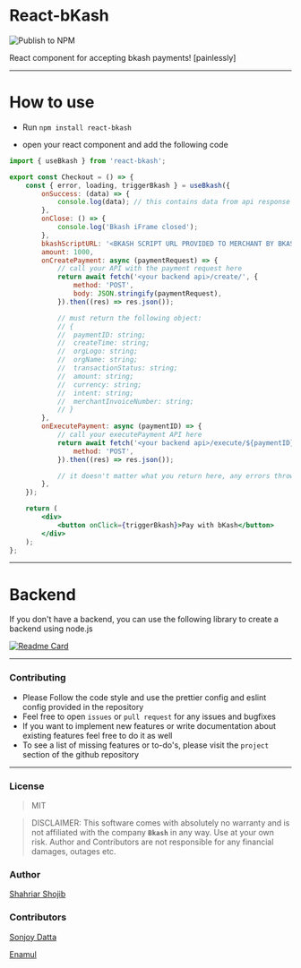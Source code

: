 # React-bKash

![Publish to NPM](https://github.com/shahriar-shojib/React-bKash/workflows/Publish%20to%20NPM%20and%20Github%20Packages/badge.svg)

React component for accepting bkash payments! [painlessly]

---

# How to use

- Run `npm install react-bkash`

- open your react component and add the following code

```jsx
import { useBkash } from 'react-bkash';

export const Checkout = () => {
	const { error, loading, triggerBkash } = useBkash({
		onSuccess: (data) => {
			console.log(data); // this contains data from api response from onExecutePayment
		},
		onClose: () => {
			console.log('Bkash iFrame closed');
		},
		bkashScriptURL: '<BKASH SCRIPT URL PROVIDED TO MERCHANT BY BKASH>', // https://scripts.sandbox.bka.sh/versions/1.2.0-beta/checkout/bKash-checkout-sandbox.js
		amount: 1000,
		onCreatePayment: async (paymentRequest) => {
			// call your API with the payment request here
			return await fetch('<your backend api>/create/', {
				method: 'POST',
				body: JSON.stringify(paymentRequest),
			}).then((res) => res.json());

			// must return the following object:
			// {
			// 	paymentID: string;
			// 	createTime: string;
			// 	orgLogo: string;
			// 	orgName: string;
			// 	transactionStatus: string;
			// 	amount: string;
			// 	currency: string;
			// 	intent: string;
			// 	merchantInvoiceNumber: string;
			// }
		},
		onExecutePayment: async (paymentID) => {
			// call your executePayment API here
			return await fetch('<your backend api>/execute/${paymentID}', {
				method: 'POST',
			}).then((res) => res.json());

			// it doesn't matter what you return here, any errors thrown here will be available on error return value of the useBkash hook
		},
	});

	return (
		<div>
			<button onClick={triggerBkash}>Pay with bKash</button>
		</div>
	);
};
```

---

# Backend

If you don't have a backend, you can use the following library to create a backend using node.js

[![Readme Card](https://github-readme-stats.vercel.app/api/pin/?username=shahriar-shojib&repo=bkash-payment-gateway&enable_icons=true)](https://github.com/shahriar-shojib/bkash-payment-gateway)

---

### Contributing

- Please Follow the code style and use the prettier config and eslint config provided in the repository
- Feel free to open `issues` or `pull request` for any issues and bugfixes
- If you want to implement new features or write documentation about existing features feel free to do it as well
- To see a list of missing features or to-do's, please visit the `project` section of the github repository

---

### License

> MIT

> DISCLAIMER: This software comes with absolutely no warranty and is not affiliated with the company **`Bkash`** in any way. Use at your own risk. Author and Contributors are not responsible for any financial damages, outages etc.

### Author

[Shahriar Shojib](https://github.com/shahriar-shojib)

### Contributors

[Sonjoy Datta](https://github.com/sonjoydatta)

[Enamul](https://github.com/Alpha-T30)
